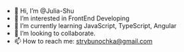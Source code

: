 - 👋 Hi, I’m @Julia-Shu
- 👀 I’m interested in FrontEnd Developing
- 🌱 I’m currently learning JavaScript, TypeScript, Angular
- 💞️ I’m looking to collaborate. 
- 📫 How to reach me: strybunochka@gmail.com

<!---
Julia-Shu/Julia-Shu is a ✨ special ✨ repository because its `README.md` (this file) appears on your GitHub profile.
You can click the Preview link to take a look at your changes.
--->
